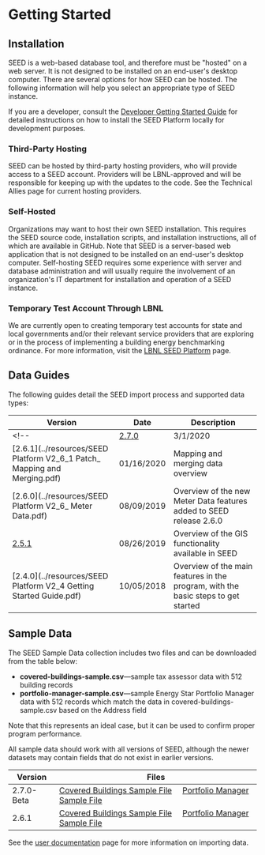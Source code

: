 # Getting Started

## Installation

SEED is a web-based database tool, and therefore must be "hosted" on a web server. It is not designed to be installed on an end-user's desktop computer. There are several options for how SEED can be hosted. The following information will help you select an appropriate type of SEED instance.

If you are a developer, consult the [Developer Getting Started Guide](https://seed-platform.readthedocs.io/en/latest/getting_started.html) for detailed instructions on how to install the SEED Platform locally for development purposes.

### Third-Party Hosting

SEED can be hosted by third-party hosting providers, who will provide access to a SEED account. Providers will be LBNL-approved and will be responsible for keeping up with the updates to the code. See the Technical Allies page for current hosting providers.

### Self-Hosted

Organizations may want to host their own SEED installation. This requires the SEED source code, installation scripts, and installation instructions, all of which are available in GitHub. Note that SEED is a server-based web application that is not designed to be installed on an end-user's desktop computer. Self-hosting SEED requires some experience with server and database administration and will usually require the involvement of an organization's IT department for installation and operation of a SEED instance.

### Temporary Test Account Through LBNL

We are currently open to creating temporary test accounts for state and local governments and/or their relevant service providers that are exploring or in the process of implementing a building energy benchmarking ordinance. For more information, visit the [LBNL SEED Platform](lbnl.md) page.

## Data Guides

The following guides detail the SEED import process and supported data types:

| Version | Date | Description |
|---------|------|-------------|
<!-- | [2.7.0](https://docs.google.com/presentation/d/1xvO2ejXAMpuCZtOiSwN_WCs_u0vzKquD4DyXsZtOuLE/edit#slide=id.g28f3b3f443_0_252) | 3/1/2020 | SEED Updates |   -->
| [2.6.1](../resources/SEED Platform V2_6_1 Patch_ Mapping and Merging.pdf) | 01/16/2020 | Mapping and merging data overview | 
| [2.6.0](../resources/SEED Platform V2_6_ Meter Data.pdf) | 08/09/2019 | Overview of the new Meter Data features added to SEED release 2.6.0 |
| [2.5.1](https://docs.google.com/a/lbl.gov/viewer?a=v&pid=sites&srcid=bGJsLmdvdnxzZWVkfGd4OjZmMjJkYjc4ZDJkMmE4MjQ) | 08/26/2019 | Overview of the GIS functionality available in SEED | 
| [2.4.0](../resources/SEED Platform V2_4 Getting Started Guide.pdf) | 10/05/2018 | Overview of the main features in the program, with the basic steps to get started |

## Sample Data

The SEED Sample Data collection includes two files and can be downloaded from the table below:

- **covered-buildings-sample.csv**&mdash;sample tax assessor data with 512 building records
- **portfolio-manager-sample.csv**&mdash;sample Energy Star Portfolio Manager data with 512 records which match the data in covered-buildings-sample.csv based on the Address field

Note that this represents an ideal case, but it can be used to confirm proper program performance.

All sample data should work with all versions of SEED, although the newer datasets may contain fields that do not exist in earlier versions. 

| Version | Files |
|---------|-------|
| 2.7.0-Beta | [Covered Buildings Sample File](https://raw.githubusercontent.com/SEED-platform/seed/v2.7.0-Beta/seed/tests/data/covered-buildings-sample.csv) &nbsp; &nbsp; [Portfolio Manager Sample File](https://raw.githubusercontent.com/SEED-platform/seed/v2.7.0-Beta/seed/tests/data/portfolio-manager-sample.csv) | 
| 2.6.1 | [Covered Buildings Sample File](https://raw.githubusercontent.com/SEED-platform/seed/v2.6.1/seed/tests/data/covered-buildings-sample.csv) &nbsp; &nbsp; [Portfolio Manager Sample File](https://raw.githubusercontent.com/SEED-platform/seed/v2.6.1/seed/tests/data/portfolio-manager-sample.csv) | 


See the [user documentation](documentation.md) page for more information on importing data.